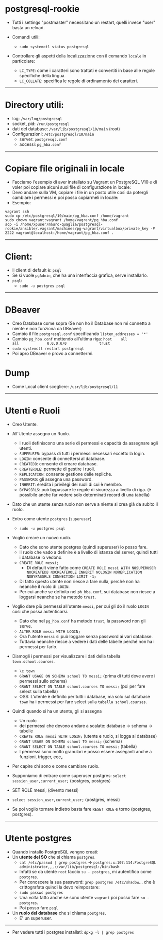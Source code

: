 # postgresql-rookie
* Tutti i settings "postmaster" necessitano un restart, quelli invece "user" basta un reload.

* Comandi utili:
  * `sudo systemctl status postgresql`
* Controllare gli aspetti della localizzazione con il comando `locale` in particolare:
  * `LC_TYPE`: come i caratteri sono trattati e convertiti in base alle regole specifiche della lingua.
  * `LC_COLLATE`: specifica le regole di ordinamento dei caratteri.
----
# Directory utili:
  * log: `/var/log/postgresql`
  * socket, pid: `/run/postgresql`
  * dati del database: `/var/lib/postgresql/10/main` (root)
* Configurazioni: `/etc/postgresql/10/main`
  * server: `postgresql.conf`
  * accessi: `pg_hba.conf`
----
# Copiare file originali in locale
* Facciamo l'esempio di aver installato su Vagrant un PostgreSQL V10 e di voler poi copiare alcuni suoi file di configurazione in locale:
* Devo andare sulla VM, copiare i file in un posto utile così da potergli cambiare i permessi e poi posso copiarmeli in locale:
* Esempio:
```
vagrant ssh
sudo cp /etc/postgresql/10/main/pg_hba.conf /home/vagrant
sudo chown vagrant:vagrant /home/vagrant/pg_hba.conf
scp -i /home/xpuser/mauro-quaglia/postgresql-rookie/ansible/.vagrant/machines/pg-vagrant/virtualbox/private_key -P 2222 vagrant@localhost:/home/vagrant/pg_hba.conf .
```
----
# Client:
  * Il client di default è: `psql`
  * Se si vuole `pgAdmin`, che ha una interfaccia grafica, serve installarlo. 
* `psql`:
  * `sudo -u postgres psql`
----
# DBeaver
 * Creo Database come sopra (Se non ho il Database non mi connetto a niente e non funziona da DBeaver)
 * Cambio il file `postgresql.conf` specificando `listen_addresses = '*'`
 * Cambio `pg_hba.conf` mettendo all'ultima riga: `host    all             all             0.0.0.0/0               trust`
 * `sudo systemctl restart postgresql`
 * Poi apro DBeaver e provo a connettermi.
# Dump
* Come Local client scegliere: `/usr/lib/postgresql/11`
----
# Utenti e Ruoli
* Creo Utente.
* All'Utente assegno un Ruolo.
  * I ruoli definiscono una serie di permessi e capacità da assegnare agli utenti.
  * `SUPERUSER`: bypass di tutti i permessi necessari eccetto la login.
  * `LOGIN`: consente di connettersi al database.
  * `CREATEDB`: consente di creare database.
  * `CREATEROLE`: permette di gestire i ruoli.
  * `REPLICATION`: consente gestione delle repliche.
  * `PASSWORD`: gli assegna una password.
  * `INHERIT`: eredita i privilegi dei ruoli di cui è membro.
  * `BYPASSRLS`: può bypassare le regole di sicurezza a livello di riga. (è possibile anche far vedere solo determinati record di una tabella)
* Dato che un utente senza ruolo non serve a niente si crea già da subito il ruolo.

* Entro come utente `postgres` (`superuser`)
  * `sudo -u postgres psql`
* Voglio creare un nuovo ruolo.
  * Dato che sono utente postgres (quindi superuser) lo posso fare.
  * Il ruolo che vado a definire è a livello di istanza del server, quindi tutti i database lo vedono.
  * `CREATE ROLE messi;`
    * Di default viene fatto come `CREATE ROLE messi WITH NOSUPERUSER NOCREATEDB NOCREATEROLE INHERIT NOLOGIN NOREPLICATION NOBYPASSRLS CONNECTION LIMIT -1;`
  * Di fatto questo utente non riesce a fare nulla, perché non ha neanche il ruolo di `LOGIN`.
  * Per cui anche se definito nel `ph_hba.conf`, sui database non riesce a loggarsi neanche se ha metodo `trust`.
* Voglio dare più permessi all'utente `messi`, per cui gli do il ruolo `LOGIN` così che possa autenticarsi.
  * Dato che nel `pg_hba.conf` ha metodo `trust`, la password non gli serve.
  * `ALTER ROLE messi WITH LOGIN;`
  * Ora l'utente `messi` si può loggare senza password ai vari database.
  * Tuttavia neanche riesce a vedere i dati delle tabelle perché non ha i permessi per farlo.
* Diamogli i permessi per visualizzare i dati della tabella `town.school.courses`.
  * `\c town`
  * `GRANT USAGE ON SCHEMA school TO messi;` (prima di tutti deve avere i permessi sullo schema)
  * `GRANT SELECT ON TABLE school.courses TO messi;` (poi per fare select sulla tabella)
  * OSS: L'utente è definito per tutti i database, ma solo sul database `town` ha i permessi per fare select sulla `tabella school.courses`.

* Quindi quando si ha un utente, gli si assegna
  * Un ruolo
  * dei permessi che devono andare a scalate: database -> schema -> tabelle
  * `CREATE ROLE messi WITH LOGIN;` (utente e ruolo, si logga ai database)
  * `GRANT USAGE ON SCHEMA school TO messi;` (schema)
  * `GRANT SELECT ON TABLE school.courses TO messi;` (tabella)
  * I permessi sono molto granulari e posso essere asseganti anche a funzioni, trigger, ecc,.

* Per capire chi sono e come cambiare ruolo.
* Supponiamo di entrare come superuser postgres: `select session_user,current_user;` (postgres, postgres)
* SET ROLE messi; (divento messi)
* `select session_user,current_user;` (postgres, messi)
* Se poi voglio tornare indietro basta fare `RESET ROLE` e torno (postgres, postgres).
----
# Utente postgres
* Quando installo PostgreSQL vengno creati:
* Un __utente del SO__ che si chiama `postgres`.
  * `cat /etc/passwd | grep postgres` -> `postgres:x:107:114:PostgreSQL administrator,,,:/var/lib/postgresql:/bin/bash`
  * Infatti se da utente `root` faccio `su - postgres`, mi autentifico come `postgres`.
  * Per conoscere la sua password: `grep postgres /etc/shadow`... che è crittografata quindi la devo reimpostare:
  * `sudo passwd postgres`
  * Una volta fatto anche se sono utente `vagrant` poi posso fare `su - postgres`.
  * Poi posso fare `psql`
* Un __ruolo del database__ che si chiama `postgres`.
  * E' un superuser.
----
* Per vedere tutti i postgres installati: `dpkg -l | grep postgres`